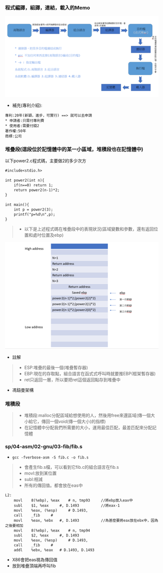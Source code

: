 
### 程式編譯，組譯，連結，載入的Memo

<img src="picture/spD.png">

* 補充(專利介紹):
```
專利:20年(新穎，進步，可實行) ==> 就可以去申請
* 申請者:只需付專利費
* 使用者:需要付錢2
著作權:50年
商標:公司
```

### 堆疊段(這段位於記憶體中的某一小區域，堆積段也在記憶體中)
以下power2.c程式碼，主要做2的多少次方
```
#include<stdio.h>

int power2(int n){
    if(n==0) return 1;
    return power2(n-1)*2;
}

int main(){
    int p = power2(3);
    printf("p=%d\n",p);
}
```
>* 以下是上述程式碼在堆疊段中的表現狀況(區域變數和參數，還有返回位置和處吋位置及ebp)
<img src="picture/ebp_esp.png">

* 註解
>* ESP:堆疊的最後一個(堆疊暫存器)
>* EBP:現在的存取點，組合語言在函式式呼叫時就要推EBP(框架暫存器)
>* ret只返回一層，所以要把ret這個返回點存到堆疊中

* 馮鈕曼架構

### 堆積段
>* 堆積段:malloc分配區域給想使用的人，然後用free來還區域(傳一個大小給它，傳回一個void(傳一個大小)的指標)
>* 在記憶體中分配我們所需要的大小，運用最佳匹配，最差匹配來分配記憶體


### sp/04-asm/02-gnu/03-fib/fib.s
* `gcc -fverbose-asm -S fib.c -o fib.s`
>* 會產生fib.s檔，可以看到它fib.c的組合語言在fib.s
>* movl:放到某位置
>* subl:相減
>* 所有的傳回值。都會放在eas中
```
L2:
	movl	8(%ebp), %eax	 # n, tmp93     //將ebp放入eax中
	subl	$1, %eax	 #, D.1493          //將eax-1
	movl	%eax, (%esp)	 # D.1493,
	call	_fib	 #
	movl	%eax, %ebx	 #, D.1493          //為甚麼要將eax放在ebx中，因為之後要相加
	movl	8(%ebp), %eax	 # n, tmp94
	subl	$2, %eax	 #, D.1493
	movl	%eax, (%esp)	 # D.1493,
	call	_fib	 #
	addl	%ebx, %eax	 # D.1493, D.1493
```
* X86會把eas視為傳回值
* 放到堆疊頂端再呼叫fib